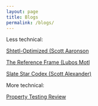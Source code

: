 ```yaml
---
layout: page
title: Blogs
permalink: /blogs/
---
```


Less technical:

[Shtetl-Optimized (Scott Aaronson](https://www.scottaaronson.com/blog/)

[The Reference Frame (Lubos Motl](https://motls.blogspot.com/)

[Slate Star Codex (Scott Alexander)](http://slatestarcodex.com/)

More technical:

[Property Testing Review](https://ptreview.sublinear.info/)
